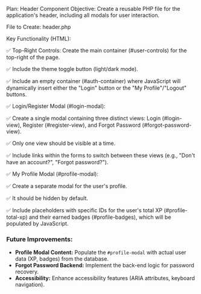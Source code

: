 Plan: Header Component
Objective: Create a reusable PHP file for the application's header, including all modals for user interaction.

File to Create: header.php

Key Functionality (HTML):

✅ Top-Right Controls: Create the main container (#user-controls) for the top-right of the page.

✅ Include the theme toggle button (light/dark mode).

✅ Include an empty container (#auth-container) where JavaScript will dynamically insert either the "Login" button or the "My Profile"/"Logout" buttons.

✅ Login/Register Modal (#login-modal):

✅ Create a single modal containing three distinct views: Login (#login-view), Register (#register-view), and Forgot Password (#forgot-password-view).

✅ Only one view should be visible at a time.

✅ Include links within the forms to switch between these views (e.g., "Don't have an account?", "Forgot password?").

✅ My Profile Modal (#profile-modal):

✅ Create a separate modal for the user's profile.

✅ It should be hidden by default.

✅ Include placeholders with specific IDs for the user's total XP (#profile-total-xp) and their earned badges (#profile-badges), which will be populated by JavaScript.

### Future Improvements:

*   **Profile Modal Content:** Populate the `#profile-modal` with actual user data (XP, badges) from the database.
*   **Forgot Password Backend:** Implement the back-end logic for password recovery.
*   **Accessibility:** Enhance accessibility features (ARIA attributes, keyboard navigation).
